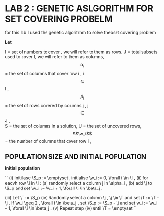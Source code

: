 #  LAB 2 : GENETIC ASLGORITHM FOR SET COVERING PROBELM 

for this lab I used the genetic algoritrhm to solve thebset covering problem 

**Let**


I =  set of numbers to cover , we will refer to them as rows, 
J =  total subsets used to cover I, we will refer to them as columns, 
$$\alpha_i$$ = the set of  columns that cover row i , i $$\in$$ I , 
$$\beta_j$$ = the set of rows covered by columns j , j $$\in$$ J ,  
S = the set of columns in a solution, 
U = the set of uncovered rows, 
$$\w_i$$ = the number of columns that cover row i ,

## POPULATION SIZE AND  INITIAL POPULATION 

**initial population**

``
(i) initiliase \S_p := \emptyset , initialise \w_i := 0, \forall i \in \I ,
(ii) for eacvh row \i in \I : 
        (a) randomly select a column j in \alpha_i , 
        (b) add \j to \S_p and set \w_i := \w_i + 1, \forall \i \in \beta_j . 

(iii) Let \T := \S_p 
(iv) Randomly select a column \j , \j \in \T and set \T := \T - \j . If \w_i \geq 2 , \forall i \in \beta_j ,
set \S_p := \S_p - \j and set w_i := \w_i - 1, \forall \i \in \beta_j .
(v) Repeat step (iv) until \T = \emptyset
``




